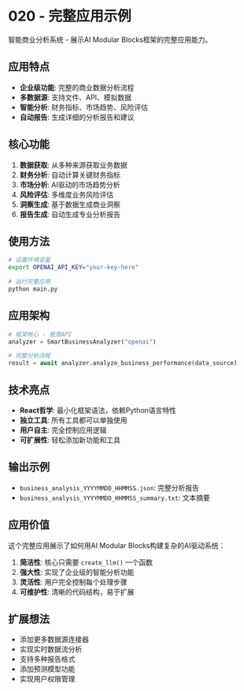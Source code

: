 # 020 - 完整应用示例

智能商业分析系统 - 展示AI Modular Blocks框架的完整应用能力。

## 应用特点

- **企业级功能**: 完整的商业数据分析流程
- **多数据源**: 支持文件、API、模拟数据
- **智能分析**: 财务指标、市场趋势、风险评估
- **自动报告**: 生成详细的分析报告和建议

## 核心功能

1. **数据获取**: 从多种来源获取业务数据
2. **财务分析**: 自动计算关键财务指标
3. **市场分析**: AI驱动的市场趋势分析
4. **风险评估**: 多维度业务风险评估
5. **洞察生成**: 基于数据生成商业洞察
6. **报告生成**: 自动生成专业分析报告

## 使用方法

```bash
# 设置环境变量
export OPENAI_API_KEY="your-key-here"

# 运行完整应用
python main.py
```

## 应用架构

```python
# 框架核心 - 极简API
analyzer = SmartBusinessAnalyzer("openai")

# 完整分析流程
result = await analyzer.analyze_business_performance(data_source)
```

## 技术亮点

- **React哲学**: 最小化框架语法，依赖Python语言特性
- **独立工具**: 所有工具都可以单独使用
- **用户自主**: 完全控制应用逻辑
- **可扩展性**: 轻松添加新功能和工具

## 输出示例

- `business_analysis_YYYYMMDD_HHMMSS.json`: 完整分析报告
- `business_analysis_YYYYMMDD_HHMMSS_summary.txt`: 文本摘要

## 应用价值

这个完整应用展示了如何用AI Modular Blocks构建复杂的AI驱动系统：

1. **简洁性**: 核心只需要 `create_llm()` 一个函数
2. **强大性**: 实现了企业级的智能分析功能  
3. **灵活性**: 用户完全控制每个处理步骤
4. **可维护性**: 清晰的代码结构，易于扩展

## 扩展想法

- 添加更多数据源连接器
- 实现实时数据流分析
- 支持多种报告格式
- 添加预测模型功能
- 实现用户权限管理